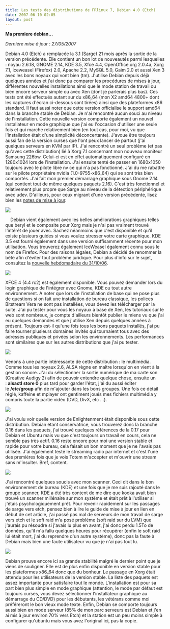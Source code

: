 ```yaml
---
title: Les tests des distributions de FRlinux 7, Debian 4.0 (Etch)
date: 2007-06-10 02:05
layout: post
---
```


<div>

**Ma premiere debian...**

</div>

<div style="text-align: center;">

</div>

*Dernière mise à jour : 27/05/2007*

Debian 4.0 (Etch) a remplacée la 3.1 (Sarge) 21 mois après la sortie de
la version précédente. Elle contient un bon lot de nouveautés parmi
lesquelles : noyau 2.6.18, GNOME 2.14, KDE 3.5, Xfce 4.4, OpenOffice.org
2.0.4a, Xorg 7.1, iceweasel (Firefox) 2.0, Apache 2.2, MySQL 5.0, Gaim
2.0 et aussi Xen 3 avec les bons noyaux qui vont bien (tm). J'utilise
Debian depuis déjà quelques années et j'ai donc pu comparer les
procédures de mises à jour, différentes nouvelles installations ainsi
que le mode station de travail ou bien encore serveur simple ou avec Xen
(dont je parlerais plus bas). Ces tests ont été effectués autant sur du
x86\_64 (mon X2 amd64 4800+ dont les captures d'écran ci-dessous sont
tirées) ainsi que des plateformes x86 standard. Il faut aussi noter que
cette version officialise le support amd64 dans la branche stable de
Debian. Je n'ai rencontré aucun souci au niveau de l'installation. Cette
nouvelle version comporte également un nouvel installateur en mode
graphique que j'ai eu l'occasion d'utiliser une seule fois et qui marche
relativement bien (en tout cas, pour moi, vu que l'installation était
d'une simplicité déconcertante). J'avoue être toujours aussi fan de la
version curses que l'ont peux lancer de partout (j'ai quelques serveurs
en KVM par IP). J'ai rencontré un seul problème (et pas qu'avec cette
distribution) lié à Xorg 7.1 concernant mon nouveau moniteur Samsung
226bw. Celui-ci est en effet automatiquement configuré en 1280x1024 lors
de l'installation. J'ai ensuite tenté de passer en 1680x1050 toujours
avec le pilote libre nv ce qui n'a pas fonctionné. J'ai du me rabattre
sur le pilote propriétaire nvidia (1.0-9755-x86\_64) qui se sont très
bien comportés. J'ai fait mon premier démarrage graphique sous Gnome
2.14 (qui contient tout de même quelques paquets 2.16). C'est très
fonctionnel et relativement plus propre que Sarge au niveau de la
détection périphérique avec udev. D'ailleurs, pour ceux migrant d'une
version précédente, lisez bien les [notes de mise à
jour](http://www.us.debian.org/releases/stable/i386/release-notes/ch-upgrading.fr.html).

[![](http://frlinux.net/pictures/linux/debian40_01s.png)](http://frlinux.net/pictures/linux/debian40_01.png)

    Debian vient également avec les belles améliorations graphiques
telles que beryl et le composite pour Xorg mais je n'ai pas vraiment
trouvé l'intérêt de jouer avec. Sachez néanmoins que c'est disponible et
qu'il existe plusieurs guides si vous voulez stresser votre carte
graphique. KDE 3.5 est fourni également dans une version suffisamment
récente pour mon utilisation. Vous trouverez également IceWeasel
également connu sous le nom de Firefox. Pour des raisons légales, Debian
a décidé de renommer la bête afin d'éviter tout problème juridique. Pour
plus d'info sur le sujet, consultez la [nouvelle hebdomadaire du
31/10/06](http://www.debian.org/News/weekly/2006/40/index.fr.html).

[![](http://frlinux.net/pictures/linux/debian40_02s.png)](http://frlinux.net/pictures/linux/debian40_02.png)

XFCE 4 (4.4 rc2) est également disponible. Vous pouvez demander lors du
login graphique de l'intégrer avec Gnome, KDE ou tout autre
environnement. A noter que lors de l'installation de base qui ne pose
plus de questions si on fait une installation de bureau classique, les
polices Bitstream Vera ne sont pas installées, vous devez les
télécharger par la suite. J'ai pu tester pour vous les noyaux à base de
Xen, les tutoriaux sur le web sont nombreux, je compte d'ailleurs
bientôt publier le miens vu que j'ai eu quelques demandes et que
j'utilise Xen depuis quelques années à présent. Toujours est-il qu'une
fois tous les bons paquets installés, j'ai pu faire tourner plusieurs
domaines invités qui tournaient tous avec des adresses publiques et
privées selon les environnements. Les performances sont similaires que
sur les autres distributions que j'ai pu tester.

[![](http://frlinux.net/pictures/linux/debian40_03s.png)](http://frlinux.net/pictures/linux/debian40_03.png)

Venons à une partie intéressante de cette distribution : le multimédia.
Comme tous les noyaux 2.6, ALSA règne en maître lorsqu'on en vient à la
gestion sonore. J'ai du sélectionner la sortie numérique de ma carte son
(Creative Audigy 2) afin de pouvoir entendre quelque chose, ensuite un
: **alsactl store 0** plus tard pour garder l'état, j'ai du aussi éditer
le **/etc/group** afin de m'ajouter dans les bons groupes. Une fois ce
détail réglé, kaffeine et mplayer ont gentiment joués mes fichiers
multimédia y compris toute la partie vidéo (DVD, DivX, etc ...).

[![](http://frlinux.net/pictures/linux/debian40_04s.png)](http://frlinux.net/pictures/linux/debian40_04.png)

J'ai voulu voir quelle version de Enlightenment était disponible sous
cette distribution. Debian étant conservatrice, vous trouverez donc la
branche 0.16 dans les paquets, j'ai trouvé quelques références de la
0.17 pour Debian et Ubuntu mais vu que c'est toujours un travail en
cours, cela ne semble pas très actif. 0.16 reste encore pour moi une
version stable et rapide pour votre bureau, cela faisait un bon moment
que je ne l'avais pas utilisée. J'ai également testé le streaming radio
par internet et c'est l'une des premières fois que je vois Totem
m'accepter et m'ouvrir une stream sans m'insulter. Bref, content.

[![](http://frlinux.net/pictures/linux/debian40_05s.png)](http://frlinux.net/pictures/linux/debian40_05.png)

J'ai rencontré quelques soucis avec mon scanner. Ceci dit dans le bon
environnement de bureau (KDE) et une fois que je me suis rajouté dans le
groupe scanner, KDE a été très content de me dire que kooka avait bien
trouvé un scanner millénaire sur mon système et était prêt à l'utiliser
si j'étais psychologiquement prêt. Pour revenir rapidement sur les
passages de sarge vers etch, pensez bien à lire le guide de mise à jour
en lien en début de cet article, j'ai passé pas mal de serveurs de mon
travail de sarge vers etch et le soft raid m'a posé problème (soft raid
sur du LVM) que j'aurais pu résoudre si j'avais lu plus en avant, j'ai
donc perdu 1.5To de données, qu'il m'a fallu quelques heures pour
récupérer (enfin le soft raid lui était mort, j'ai du reprendre d'un
autre système), donc pas la faute à Debian mais bien une faute
utilisateur vu que je n'ai pas tout lu.

[![](http://frlinux.net/pictures/linux/debian40_06s.png)](http://frlinux.net/pictures/linux/debian40_06.png)

Debian prouve encore ici sa grande stabilité malgré le dernier point que
je viens de souligner. Elle est de plus enfin disponible en version
stable pour les plateformes x86\_64 donc que du bonheur. Le passage en
Xorg était attendu pour les utilisateurs de la version stable. La liste
des paquets est assez importante pour satisfaire tout le monde.
L'installation est pour sa part bien plus simple en mode graphique
(attention, le mode par défaut est toujours curses, vous devez
sélectionner l'installateur graphique au démarrage du CD/DVD) pour les
débutants, les vétérans comme moi préféreront le bon vieux mode texte.
Enfin, Debian se comporte toujours aussi bien en mode serveur (85% de
mon parc serveurs est Debian et j'en ai mis à jour environ 70% vers
Etch) et la station est un peu moins simple à configurer qu'ubuntu mais
vous avez l'original ici, pas la copie.
